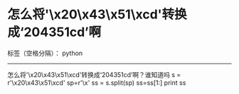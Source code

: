﻿# 怎么将'\x20\x43\x51\xcd'转换成‘204351cd’啊

标签（空格分隔）： python

---

怎么将'\x20\x43\x51\xcd'转换成‘204351cd’啊？谁知道吗
s = r'\x20\x43\x51\xcd'
sp=r'\x'
ss = s.split(sp)
ss=ss[1:]
print ss





